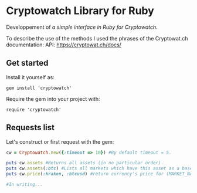 # Cryptowatch Library for Ruby

Developpement of *a simple interface in Ruby for Cryptowatch.*

To describe the use of the methods I used the phrases of the Cryptowat.ch documentation: API: https://cryptowat.ch/docs/

## Get started

Install it yourself as:
```
gem install 'cryptowatch'
```
Require the gem into your project with:
```
require 'cryptowatch'
```
## Requests list
Let's construct or first request with the gem:
```ruby
cw = Cryptowatch.new({:timeout => 10}) #By default timeout = 5.

puts cw.assets #Returns all assets (in no particular order).
puts cw.assets(:btc) #Lists all markets which have this asset as a base or quote.
puts cw.price(:kraken, :btcusd) #return currency's price for (MARKET_NAME, PAIR_NAME)

#In writing...
```